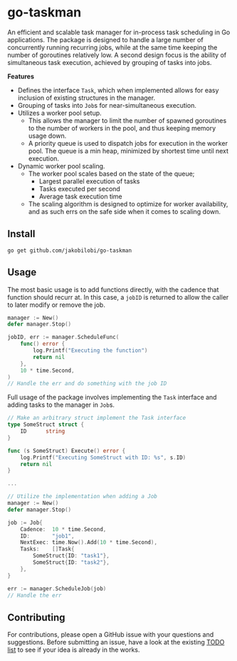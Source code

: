 # go-taskman

An efficient and scalable task manager for in-process task scheduling in Go applications. The package is designed to handle a large number of concurrently running recurring jobs, while at the same time keeping the number of goroutines relatively low. A second design focus is the ability of simultaneous task execution, achieved by grouping of tasks into jobs.

**Features**

- Defines the interface `Task`, which when implemented allows for easy inclusion of existing structures in the manager.
- Grouping of tasks into `Job`s for near-simultaneous execution.
- Utilizes a worker pool setup.
  - This allows the manager to limit the number of spawned goroutines to the number of workers in the pool, and thus keeping memory usage down.
  - A priority queue is used to dispatch jobs for execution in the worker pool. The queue is a min heap, minimized by shortest time until next execution.
- Dynamic worker pool scaling.
  - The worker pool scales based on the state of the queue;
    - Largest parallel execution of tasks
    - Tasks executed per second
    - Average task execution time
  - The scaling algorithm is designed to optimize for worker availability, and as such errs on the safe side when it comes to scaling down.

## Install

```
go get github.com/jakobilobi/go-taskman
```

## Usage

The most basic usage is to add functions directly, with the cadence that function should recurr at. In this case, a `jobID` is returned to allow the caller to later modify or remove the job.

```go
manager := New()
defer manager.Stop()

jobID, err := manager.ScheduleFunc(
    func() error {
        log.Printf("Executing the function")
        return nil
    },
    10 * time.Second,
)
// Handle the err and do something with the job ID
```

Full usage of the package involves implementing the `Task` interface and adding tasks to the manager in `Job`s.

```go
// Make an arbitrary struct implement the Task interface
type SomeStruct struct {
	ID      string
}

func (s SomeStruct) Execute() error {
	log.Printf("Executing SomeStruct with ID: %s", s.ID)
	return nil
}

...

// Utilize the implementation when adding a Job
manager := New()
defer manager.Stop()

job := Job{
    Cadence:  10 * time.Second,
    ID:       "job1",
    NextExec: time.Now().Add(10 * time.Second),
    Tasks:    []Task{
        SomeStruct{ID: "task1"},
        SomeStruct{ID: "task2"},
    },
}

err := manager.ScheduleJob(job)
// Handle the err
```

## Contributing

For contributions, please open a GitHub issue with your questions and suggestions. Before submitting an issue, have a look at the existing [TODO list](TODO.md) to see if your idea is already in the works.
